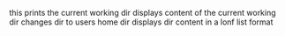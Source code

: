 this prints the current working dir
displays content of the current working dir
changes dir to users home dir
displays dir content in a lonf list format

